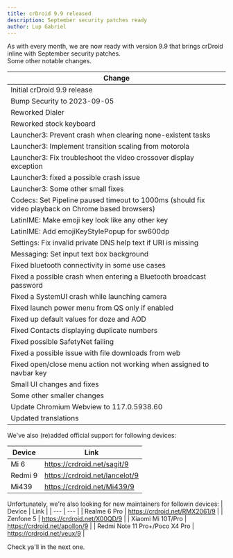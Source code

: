 ```yaml
---
title: crDroid 9.9 released
description: September security patches ready
author: Lup Gabriel
---
```


As with every month, we are now ready with version 9.9 that brings crDroid inline with September security patches.  
Some other notable changes.  

| Change |
| --- |
| Initial crDroid 9.9 release |
| Bump Security to 2023-09-05 |
| Reworked Dialer |
| Reworked stock keyboard |
| Launcher3: Prevent crash when clearing none-existent tasks |
| Launcher3: Implement transition scaling from motorola |
| Launcher3: Fix troubleshoot the video crossover display exception |
| Launcher3: fixed a possible crash issue |
| Launcher3: Some other small fixes |
| Codecs: Set Pipeline paused timeout to 1000ms (should fix video playback on Chrome based browsers) |
| LatinIME: Make emoji key look like any other key |
| LatinIME: Add emojiKeyStylePopup for sw600dp |
| Settings: Fix invalid private DNS help text if URI is missing |
| Messaging: Set input text box background |
| Fixed bluetooth connectivity in some use cases |
| Fixed a possible crash when entering a Bluetooth broadcast password |
| Fixed a SystemUI crash while launching camera |
| Fixed launch power menu from QS only if enabled |
| Fixed up default values for doze and AOD |
| Fixed Contacts displaying duplicate numbers |
| Fixed possible SafetyNet failing |
| Fixed a possible issue with file downloads from web |
| Fixed open/close menu action not working when assigned to navbar key |
| Small UI changes and fixes |
| Some other smaller changes |
| Update Chromium Webview to 117.0.5938.60 |
| Updated translations |

We've also (re)added official support for following devices:  

| Device | Link |
| --- | --- |
| Mi 6 | <https://crdroid.net/sagit/9> |
| Redmi 9 | <https://crdroid.net/lancelot/9> |
| Mi439 | <https://crdroid.net/Mi439/9> |

Unfortunately, we're also looking for new maintainers for followin devices:
| Device | Link |
| --- | --- |
| Realme 6 Pro | <https://crdroid.net/RMX2061/9> |
| Zenfone 5 | <https://crdroid.net/X00QD/9> |
| Xiaomi Mi 10T/Pro | <https://crdroid.net/apollon/9> |
| Redmi Note 11 Pro+/Poco X4 Pro | <https://crdroid.net/veux/9> |

Check ya'll in the next one.
